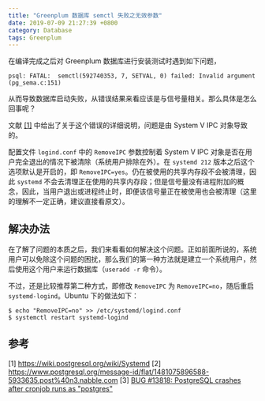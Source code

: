 ```yaml
---
title: "Greenplum 数据库 semctl 失败之无效参数"
date: 2019-07-09 21:27:39 +0800
category: Database
tags: Greenplum
---
```


在编译完成之后对 Greenplum 数据库进行安装测试时遇到如下问题，

```
psql: FATAL:  semctl(592740353, 7, SETVAL, 0) failed: Invalid argument (pg_sema.c:151)
```

从而导致数据库启动失败，从错误结果来看应该是与信号量相关。那么具体是怎么回事呢？

文献 <a href="https://wiki.postgresql.org/wiki/Systemd">[1]</a> 中给出了关于这个错误的详细说明，问题是由 System V IPC 对象导致的。

配置文件 `logind.conf` 中的 `RemoveIPC` 参数控制着 System V IPC 对象是否在用户完全退出的情况下被清除（系统用户排除在外）。在 `systemd 212` 版本之后这个选项默认是开启的，即 `RemoveIPC=yes`。仍在被使用的共享内存段不会被清理，因此 `systemd` 不会去清理正在使用的共享内存段；但是信号量没有进程附加的概念，因此，当用户退出或进程终止时，即便该信号量正在被使用也会被清理（这里的理解不一定正确，建议直接看原文）。

<!-- more -->

## 解决办法

在了解了问题的本质之后，我们来看看如何解决这个问题。正如前面所说的，系统用户可以免除这个问题的困扰，那么我们的第一种方法就是建立一个系统用户，然后使用这个用户来运行数据库（`useradd -r` 命令）。

不过，还是比较推荐第二种方式，即修改 `RemoveIPC` 为 `RemoveIPC=no`，随后重启 `systemd-logind`。Ubuntu 下的做法如下：

```
$ echo "RemoveIPC=no" >> /etc/systemd/logind.conf
$ systemctl restart systemd-logind
```

## 参考

[1] https://wiki.postgresql.org/wiki/Systemd
[2] https://www.postgresql.org/message-id/flat/1481075896588-5933635.post%40n3.nabble.com
[3] [BUG #13818: PostgreSQL crashes after cronjob runs as "postgres"](https://www.postgresql.org/message-id/CAK7tEys9-O4BTERbs3Xuk2BfFNNd55u2sM9j5R2Fi7v6BHjrQw@mail.gmail.com)
